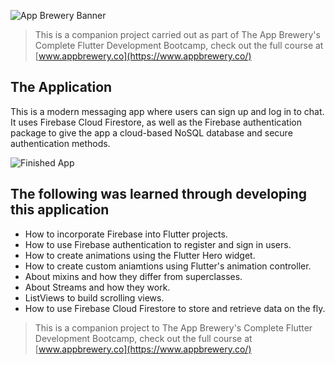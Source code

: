 ![App Brewery Banner](https://github.com/londonappbrewery/Images/blob/master/AppBreweryBanner.png)

>This is a companion project carried out as part of The App Brewery's Complete Flutter Development Bootcamp, check out the full course at [www.appbrewery.co](https://www.appbrewery.co/)

## The Application

This is a modern messaging app where users can sign up and log in to chat.  
It uses Firebase Cloud Firestore, as well as the Firebase authentication package to give the app a cloud-based NoSQL database and secure authentication methods.

![Finished App](https://github.com/londonappbrewery/Images/blob/master/flash_chat_flutter_demo.gif)

## The following was learned through developing this application

- How to incorporate Firebase into Flutter projects.
- How to use Firebase authentication to register and sign in users.
- How to create animations using the Flutter Hero widget.
- How to create custom aniamtions using Flutter's animation controller. 
- About mixins and how they differ from superclasses.
- About Streams and how they work.
- ListViews to build scrolling views.
- How to use Firebase Cloud Firestore to store and retrieve data on the fly.

>This is a companion project to The App Brewery's Complete Flutter Development Bootcamp, check out the full course at [www.appbrewery.co](https://www.appbrewery.co/)